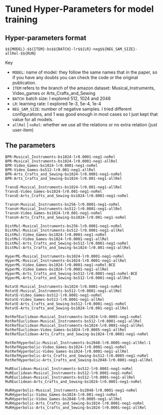 # Tuned Hyper-Parameters for model training

## Hyper-parameters format

```
$${MODEL}-$${ITEM}-bs$${BATCH}-lr$${LR}-neg$${NEG_SAM_SIZE}-allRel-$${RUN}
```

Key 
* `MODEL`: name of model: they follow the same names that in the paper, so if you have any doubts you can check the code or the original publication.
* `ITEM` refers to the branch of the amazon dataset: Musical_Instruments, Video_games or Arts_Crafts_and_Sewing
* `BATCH`: batch size: I explored 512, 1024 and 2048
* `LR`: learning rate: I explored 1e-3, 5e-4, 1e-4
* `NEG_SAM_SIZE`: number of negative samples. I tried different configurations, and 1 was good enough in most cases so I just kept that value for all models.
* `allRel` | `noRel`: whether we use all the relations or no extra relation (just user-item)

## The parameters

```
BPR-Musical_Instruments-bs1024-lr0.0001-neg1-noRel
BPR-Musical_Instruments-bs1024-lr0.0001-neg1-allRel
BPR-Video_Games-bs1024-lr0.0001-neg1-noRel
BPR-Video_Games-bs512-lr0.001-neg1-allRel
BPR-Arts_Crafts_and_Sewing-bs1024-lr0.0001-neg1-noRel
BPR-Arts_Crafts_and_Sewing-bs1024-lr0.001-neg1-allRel

TransE-Musical_Instruments-bs1024-lr0.001-neg1-allRel
TransE-Video_Games-bs1024-lr0.001-neg1-noRel
TransE-Arts_Crafts_and_Sewing-bs1024-lr0.0001-neg1-noRel

TransH-Musical_Instruments-bs256-lr0.0001-neg1-noRel
TransH-Musical_Instruments-bs512-lr0.0001-neg1-allRel
TransH-Video_Games-bs1024-lr0.001-neg1-noRel
TransH-Arts_Crafts_and_Sewing-bs1024-lr0.001-neg1-noRel

DistMul-Musical_Instruments-bs256-lr0.0001-neg1-noRel
DistMul-Musical_Instruments-bs512-lr0.0001-neg1-allRel
DistMul-Video_Games-bs1024-lr0.0001-neg1-noRel
DistMul-Video_Games-bs1024-lr0.0001-neg1-allRel
DistMul-Arts_Crafts_and_Sewing-bs512-lr0.0001-neg1-noRel
DistMul-Arts_Crafts_and_Sewing-bs1024-lr0.001-neg1-allRel

HyperML-Musical_Instruments-bs1024-lr0.0001-neg1-noRel
HyperML-Musical_Instruments-bs1024-lr0.0001-neg1-allRel
HyperML-Video_Games-bs1024-lr0.0001-neg1-noRel-BCE
HyperML-Video_Games-bs1024-lr0.0001-neg1-allRel
HyperML-Arts_Crafts_and_Sewing-bs512-lr0.0001-neg1-noRel-BCE
HyperML-Arts_Crafts_and_Sewing-bs512-lr0.0001-neg1-allRel

RotatE-Musical_Instruments-bs1024-lr0.0001-neg1-noRel
RotatE-Musical_Instruments-bs512-lr0.0001-neg1-allRel
RotatE-Video_Games-bs512-lr0.0001-neg1-noRel
RotatE-Video_Games-bs512-lr0.0001-neg1-allRel
RotatE-Arts_Crafts_and_Sewing-bs512-lr0.0001-neg1-noRel
RotatE-Arts_Crafts_and_Sewing-bs1024-lr0.001-neg1-allRel

RotRefEuclidean-Musical_Instruments-bs1024-lr0.0005-neg1-noRel
RotRefEuclidean-Musical_Instruments-bs512-lr0.0001-neg1-allRel
RotRefEuclidean-Musical_Instruments-bs1024-lr0.0001-neg1-allRel
RotRefEuclidean-Video_Games-bs1024-lr0.0005-neg1-allRel
RotRefEuclidean-Arts_Crafts_and_Sewing-bs1024-lr0.0001-neg1-noRel

RotRefHyperbolic-Musical_Instruments-bs2048-lr0.0005-neg1-allRel-1
RotRefHyperbolic-Video_Games-bs1024-lr0.0001-neg1-noRel
RotRefHyperbolic-Video_Games-bs1024-lr0.0001-neg1-allRel
RotRefHyperbolic-Arts_Crafts_and_Sewing-bs512-lr0.0005-neg1-noRel
RotRefHyperbolic-Arts_Crafts_and_Sewing-bs2048-lr0.0001-neg1-allRel

MuREuclidean-Musical_Instruments-bs512-lr0.0001-neg1-noRel
MuREuclidean-Musical_Instruments-bs512-lr0.0001-neg1-noRel
MuREuclidean-Musical_Instruments-bs512-lr0.0001-neg1-allRel
MuREuclidean-Arts_Crafts_and_Sewing-bs1024-lr0.0001-neg1-noRel

MuRHyperbolic-Musical_Instruments-bs2048-lr0.0001-neg1-noRel
MuRHyperbolic-Video_Games-bs1024-lr0.001-neg1-noRel
MuRHyperbolic-Video_Games-bs2048-lr0.0005-neg1-allRel
MuRHyperbolic-Arts_Crafts_and_Sewing-bs1024-lr0.0001-neg1-noRel
MuRHyperbolic-Arts_Crafts_and_Sewing-bs1024-lr0.0001-neg1-allRel
```
